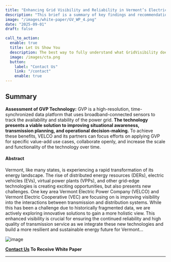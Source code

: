 ```yaml
---
title: "Enhancing Grid Visibility and Reliability in Vermont’s Electric Grid"
description: "This brief is a summary of key findings and recommendations from the evaluation of the GridVisibility Platform (GVP) "
image: "/images/white-paper/GV_WP_4.png"
date: "2025-09-01"
draft: false

call_to_action:
  enable: true
  title: Let Us Show You
  description: The best way to fully understand what GridVisibility does is to see it...live. That's when the implications of high fidelity, low latency, and continuous distribution come into focus. GridVisibility changes everything!
  image: /images/cta.png
  button:
    label: "Contact Us"
    link: "/contact"
    enable: true
---
```


## Summary

<b>Assessment of GVP Technology:</b> GVP is a high-resolution, time-synchronized data platform that uses broadband-connected sensors to track the availability and stability of the power grid. <b>The technology presents a viable solution to improving situational awareness, transmission planning, and operational decision-making.</b> To achieve these benefits, VELCO and its partners can focus efforts on applying GVP for specific value-add use cases, collaborate openly, and increase the scale and functionality of the technology over time.

#### Abstract

Vermont, like many states, is experiencing a rapid transformation of its energy landscape. The rise of distributed energy resources (DERs), electric vehicles (EVs), virtual power plants (VPPs), and other grid-edge technologies is creating exciting opportunities, but also presents new challenges. One key area Vermont Electric Power Company (VELCO) and Vermont Electric Cooperative (VEC) are focusing on is improving visibility into the interactions between transmission and distribution systems. While this has been a challenge due to historically fragmented data, we are actively exploring innovative solutions to gain a more holistic view. This enhanced visibility is crucial for ensuring the continued reliability and high quality of transmission service as we integrate these new technologies and build a more resilient and sustainable energy future for Vermont...

![image](/images/white-paper/GV_WP_4.png)

**[Contact Us](/contact) To Receive White Paper**

---
